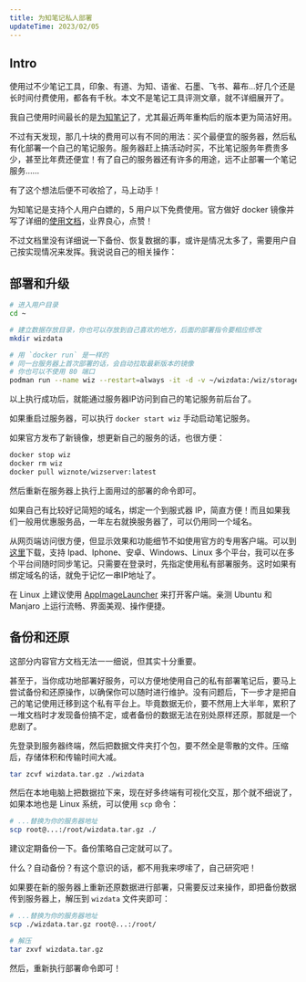 ```yaml
---
title: 为知笔记私人部署
updateTime: 2023/02/05
---
```


## Intro
使用过不少笔记工具，印象、有道、为知、语雀、石墨、飞书、幕布...好几个还是长时间付费使用，都各有千秋。本文不是笔记工具评测文章，就不详细展开了。

我自己使用时间最长的是[为知笔记](https://www.wiz.cn/)了，尤其最近两年重构后的版本更为简洁好用。

不过有天发现，那几十块的费用可以有不同的用法：买个最便宜的服务器，然后私有化部署一个自己的笔记服务。服务器赶上搞活动时买，不比笔记服务年费贵多少，甚至比年费还便宜！有了自己的服务器还有许多的用途，远不止部署一个笔记服务……

有了这个想法后便不可收拾了，马上动手！

为知笔记是支持个人用户白嫖的，5 用户以下免费使用。官方做好 docker 镜像并写了详细的[使用文档](https://www.wiz.cn/zh-cn/docker.html)，业界良心，点赞！

不过文档里没有详细说一下备份、恢复数据的事，或许是情况太多了，需要用户自己按实现情况来发挥。我说说自己的相关操作：

## 部署和升级

```bash
# 进入用户目录
cd ~

# 建立数据存放目录，你也可以存放到自己喜欢的地方，后面的部署指令要相应修改
mkdir wizdata 

# 用 `docker run` 是一样的
# 同一台服务器上首次部署的话，会自动拉取最新版本的镜像
# 你也可以不使用 80 端口
podman run --name wiz --restart=always -it -d -v ~/wizdata:/wiz/storage -v /etc/localtime:/etc/localtime -p 80:80 -p 9269:9269/udp wiznote/wizserver
```

以上执行成功后，就能通过服务器IP访问到自己的笔记服务前后台了。

如果重启过服务器，可以执行 `docker start wiz` 手动启动笔记服务。

如果官方发布了新镜像，想更新自己的服务的话，也很方便：

```bash
docker stop wiz
docker rm wiz
docker pull wiznote/wizserver:latest
```

然后重新在服务器上执行上面用过的部署的命令即可。

如果自己有比较好记简短的域名，绑定一个到服式器 IP，简直方便！而且如果我们一般用优惠服务品，一年左右就换服务器了，可以仍用同一个域名。

从网页端访问很方便，但显示效果和功能细节不如使用官方的专用客户端。可以到[这里](https://www.wiz.cn/zh-cn/wiznew.html)下载，支持 Ipad、Iphone、安卓、Windows、Linux 多个平台，我可以在多个平台间随时同步笔记。只需要在登录时，先指定使用私有部署服务。这时如果有绑定域名的话，就免于记忆一串IP地址了。

在 Linux 上建议使用 [AppImageLauncher](https://github.com/TheAssassin/AppImageLauncher) 来打开客户端。亲测 Ubuntu 和 Manjaro 上运行流畅、界面美观、操作便捷。

## 备份和还原
这部分内容官方文档无法一一细说，但其实十分重要。

甚至于，当你成功地部署好服务，可以方便地使用自己的私有部署笔记后，要马上尝试备份和还原操作，以确保你可以随时进行维护。没有问题后，下一步才是把自己的笔记使用迁移到这个私有平台上。毕竟数据无价，要不然用上大半年，累积了一堆文档时才发现备份搞不定，或者备份的数据无法在别处原样还原，那就是一个悲剧了。

先登录到服务器终端，然后把数据文件夹打个包，要不然全是零散的文件。压缩后，存储体积和传输时间大减。

```bash
tar zcvf wizdata.tar.gz ./wizdata
```

然后在本地电脑上把数据拉下来，现在好多终端有可视化交互，那个就不细说了，如果本地也是 Linux 系统，可以使用 `scp` 命令：

```bash
# ...替换为你的服务器地址
scp root@...:/root/wizdata.tar.gz ./
```

建议定期备份一下。备份策略自己定就可以了。

什么？自动备份？有这个意识的话，都不用我来啰嗦了，自己研究吧！

如果要在新的服务器上重新还原数据进行部署，只需要反过来操作，即把备份数据传到服务器上，解压到 `wizdata` 文件夹即可：

```bash
# ...替换为你的服务器地址
scp ./wizdata.tar.gz root@...:/root/

# 解压
tar zxvf wizdata.tar.gz
```

然后，重新执行部署命令即可！